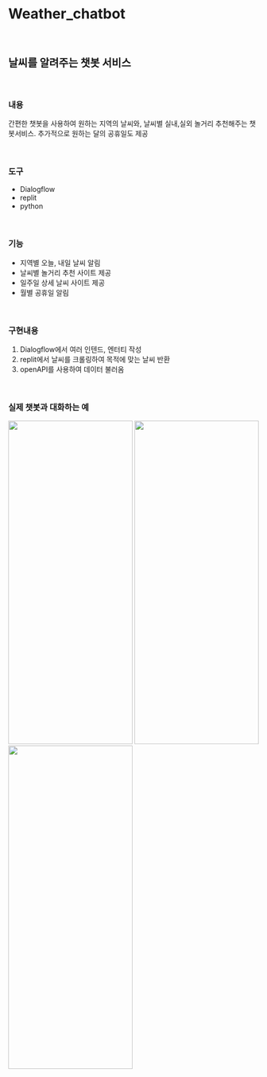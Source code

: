 # Weather_chatbot
<br>

## 날씨를 알려주는 챗봇 서비스

<br>

### 내용
간편한 챗봇을 사용하여 원하는 지역의 날씨와, 날씨별 실내,실외 놀거리 추천해주는 챗봇서비스. 
추가적으로 원하는 달의 공휴일도 제공

<br>

### 도구

* Dialogflow
* replit
* python

<br>

### 기능

* 지역별 오늘, 내일 날씨 알림
* 날씨별 놀거리 추천 사이트 제공
* 일주일 상세 날씨 사이트 제공
* 월별 공휴일 알림

<br>

### 구현내용

1) Dialogflow에서 여러 인텐드, 엔터티 작성
2) replit에서 날씨를 크롤링하여 목적에 맞는 날씨 반환
3) openAPI를 사용하여 데이터 불러옴

<br>

### 실제 챗봇과 대화하는 예


<img src="https://user-images.githubusercontent.com/80025812/229332564-3fb7ccd8-4fe1-4273-af6a-0813bb484ada.png" width="250" height="650"/>              <img src="https://user-images.githubusercontent.com/80025812/229332589-4bbfe4dd-fd8d-41b3-bd3d-bb6109b4f970.png" width="250" height="650"/>              <img src="https://user-images.githubusercontent.com/80025812/229332688-e3b4f08b-aea6-48f8-b21e-d59ecb0072c4.png" width="250" height="650"/>


<br>




